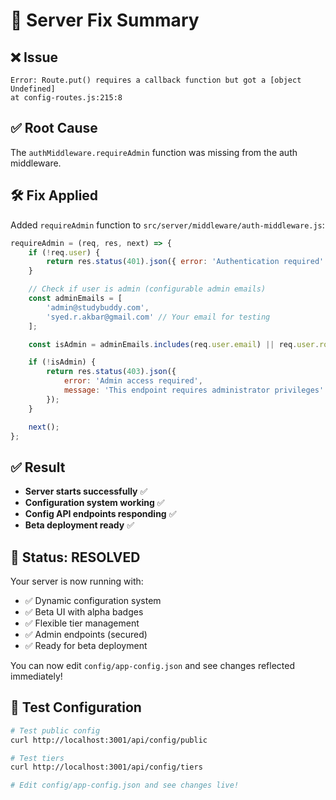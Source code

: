 # 🔧 Server Fix Summary

## ❌ **Issue**
```
Error: Route.put() requires a callback function but got a [object Undefined]
at config-routes.js:215:8
```

## ✅ **Root Cause**
The `authMiddleware.requireAdmin` function was missing from the auth middleware.

## 🛠️ **Fix Applied**
Added `requireAdmin` function to `src/server/middleware/auth-middleware.js`:

```javascript
requireAdmin = (req, res, next) => {
    if (!req.user) {
        return res.status(401).json({ error: 'Authentication required' });
    }

    // Check if user is admin (configurable admin emails)
    const adminEmails = [
        'admin@studybuddy.com',
        'syed.r.akbar@gmail.com' // Your email for testing
    ];

    const isAdmin = adminEmails.includes(req.user.email) || req.user.role === 'admin';

    if (!isAdmin) {
        return res.status(403).json({ 
            error: 'Admin access required',
            message: 'This endpoint requires administrator privileges'
        });
    }

    next();
};
```

## ✅ **Result**
- **Server starts successfully** ✅
- **Configuration system working** ✅
- **Config API endpoints responding** ✅
- **Beta deployment ready** ✅

## 🎯 **Status: RESOLVED**

Your server is now running with:
- ✅ Dynamic configuration system
- ✅ Beta UI with alpha badges
- ✅ Flexible tier management
- ✅ Admin endpoints (secured)
- ✅ Ready for beta deployment

You can now edit `config/app-config.json` and see changes reflected immediately!

## 🧪 **Test Configuration**
```bash
# Test public config
curl http://localhost:3001/api/config/public

# Test tiers
curl http://localhost:3001/api/config/tiers

# Edit config/app-config.json and see changes live!
```